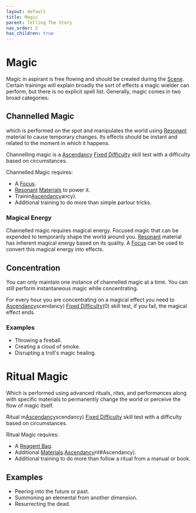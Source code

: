 ```yaml
---
layout: default
title: Magic
parent: Telling The Story
nav_order: 2
has_children: true
---
```


# Magic

Magic in aspirant is free flowing and should be created during the [Scene](Core/Terminology#Scene). Certain trainings will explain broadly the sort of effects a magic wielder can perform, but there is no explicit spell list. Generally, magic comes in two broad categories:

## Channelled Magic

which is performed on the spot and manipulates the world using [Resonant](Resonant) material to cause temporary changes. Its effects should be instant and related to the moment in which it happens.

Channelling magic is a [Ascendancy](Game/Core/Intuition#Ascendancy) [Fixed Difficulty](Core/Skills#Fixed%20Difficulty) skill test with a difficulty based on circumstances.

Channelled Magic requires:

- A [Focus](Game/Example-Gear#Focus).
- [Resonant](Resonant) [Materials](Materials) to power it.
- Trainin[Ascendancy](Game/Core/Intuition#Ascendancy)ancy).
- Additional training to do more than simple parlour tricks.

### Magical Energy

Channelled magic requires magical energy. Focused magic that can be expended to temporarily shape the world around you. [Resonant](Resonant) material has inherent magical energy based on its quality. A [Focus](Game/Example-Gear#Focus) can be used to convert this magical energy into effects.

## Concentration

You can only maintain one instance of channelled magic at a time. You can still perform instantaneous magic while concentrating.

For every hour you are concentrating on a magical effect you need to [Ascendancy](Game/Core/Intuition#Ascendancy)scendancy) [Fixed Difficulty](Core/Skills#Fixed%20Difficulty)(0) skill test, if you fail, the magical effect ends.

### Examples

- Throwing a fireball.
- Creating a cloud of smoke.
- Disrupting a troll's magic healing.

# Ritual Magic

Which is performed using advanced rituals, rites, and performances along with specific materials to permanently change the world or perceive the flow of magic itself.

Ritual m[Ascendancy](Game/Core/Intuition#Ascendancy)scendancy) [Fixed Difficulty](Core/Skills#Fixed%20Difficulty) skill test with a difficulty based on circumstances.

Ritual Magic requires:

- A [Reagent Bag](Game/Example-Gear#Reagent%20Bag).
- Additional [Materials](Materials).[Ascendancy](Game/Core/Intuition#Ascendancy)rit#Ascendancy).
- Additional training to do more than follow a ritual from a manual or book.

## Examples

- Peering into the future or past.
- Summoning an elemental from another dimension.
- Resurrecting the dead.
